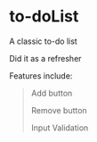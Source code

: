 # to-doList
A classic to-do list


Did it as a refresher


Features include:
> Add button
> 
> Remove button
> 
> Input Validation
